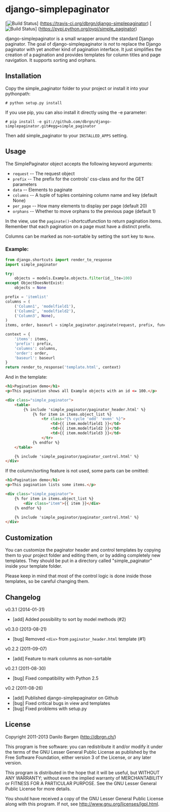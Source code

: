 django-simplepaginator
======================

[![Build Status](https://travis-ci.org/dbrgn/django-simplepaginator.png)]
(https://travis-ci.org/dbrgn/django-simplepaginator)
[![Build Status](https://pypip.in/d/django-simplepaginator/badge.png)]
(https://pypi.python.org/pypi/simple_paginator)

django-simplepaginator is a small wrapper around the standard Django paginator. The goal of
django-simplepaginator is _not_ to replace the Django paginator with yet another kind of pagination
interface. It just simplifies the creation of a pagination and provides templates for column
titles and page navigation. It supports sorting and orphans.

Installation
------------

Copy the simple_paginator folder to your project or install it into your pythonpath:

    # python setup.py install

If you use pip, you can also install it directly using the -e parameter:

    # pip install -e git://github.com/dbrgn/django-simplepaginator.git#egg=simple_paginator

Then add simple_paginator to your `INSTALLED_APPS` setting.

Usage
-----

The SimplePaginator object accepts the following keyword arguments:

* `request` -- The request object
* `prefix` -- The prefix for the controls' css-class and for the GET parameters
* `data` -- Elements to paginate
* `columns` -- A tuple of tuples containing column name and key (default None)
* `per_page` -- How many elements to display per page (default 20)
* `orphans` -- Whether to move orphans to the previous page (default 1)

In the view, use the `paginate()`-shortcutfunction to return pagination items. Remember that each
pagination on a page must have a distinct prefix.

Columns can be marked as non-sortable by setting the sort key to `None`.

### Example:

```python
from django.shortcuts import render_to_response
import simple_paginator

try:
    objects = models.Example.objects.filter(id__lte=100)
except ObjectDoesNotExist:
    objects = None

prefix = 'itemlist'
columns = (
    ('Column1', 'modelfield1'),
    ('Column2', 'modelfield2'),
    ('Column3', None),
)
items, order, baseurl = simple_paginator.paginate(request, prefix, functions, columns)

context = {
    'items': items,
    'prefix': prefix,
    'columns': columns,
    'order': order,
    'baseurl': baseurl
}
return render_to_response('template.html', context)
```

And in the template:

```html
<h1>Pagination demo</h1>
<p>This pagination shows all Example objects with an id <= 100.</p>

<div class="simple_paginator">
    <table>
        {% include 'simple_paginator/paginator_header.html' %}
            {% for item in items.object_list %}
                <tr class="{% cycle 'odd' 'even' %}">
                    <td>{{ item.modelfield1 }}</td>
                    <td>{{ item.modelfield2 }}</td>
                    <td>{{ item.modelfield3 }}</td>
                </tr>
            {% endfor %}
    </table>

    {% include 'simple_paginator/paginator_control.html' %}
</div>
```

If the column/sorting feature is not used, some parts can be omitted:

```html
<h1>Pagination demo</h1>
<p>This pagination lists some items.</p>

<div class="simple_paginator">
    {% for item in items.object_list %}
        <div class="item">{{ item }}</div>
    {% endfor %}

    {% include 'simple_paginator/paginator_control.html' %}
</div>
```

Customization
-------------

You can customize the paginator header and control templates by copying them to your project
folder and editing them, or by adding completely new templates. They should be put in a
directory called "simple_paginator" inside your template folder.

Please keep in mind that most of the control logic is done inside those templates, so be careful
changing them.

Changelog
---------

v0.3.1 (2014-01-31)

- [add] Added possibility to sort by model methods (#2)

v0.3.0 (2013-08-21)

- [bug] Removed `<div>` from `paginator_header.html` template (#1)

v0.2.2 (2011-09-07)

- [add] Feature to mark columns as non-sortable

v0.2.1 (2011-08-30)

- [bug] Fixed compatibility with Python 2.5

v0.2 (2011-08-26)

- [add] Published django-simplepaginator on Github
- [bug] Fixed critical bugs in view and templates
- [bug] Fixed problems with setup.py

License
-------

Copyright 2011-2013 Danilo Bargen (http://dbrgn.ch/)

This program is free software: you can redistribute it and/or modify it under the terms of the GNU
Lesser General Public License as published by the Free Software Foundation, either version 3 of the
License, or any later version.

This program is distributed in the hope that it will be useful, but WITHOUT ANY WARRANTY; without
even the implied warranty of MERCHANTABILITY or FITNESS FOR A PARTICULAR PURPOSE. See the GNU Lesser
General Public License for more details.

You should have received a copy of the GNU Lesser General Public License along with this program.
If not, see http://www.gnu.org/licenses/lgpl.html.
